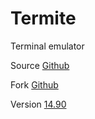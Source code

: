 # Termite

Terminal emulator

Source [Github](https://github.com/thestinger/termite)

Fork [Github](https://github.com/tardypad/termite)

Version [14.90](https://github.com/tardypad/termite/releases/tag/v14.90)
